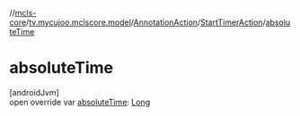 //[mcls-core](../../../../index.md)/[tv.mycujoo.mclscore.model](../../index.md)/[AnnotationAction](../index.md)/[StartTimerAction](index.md)/[absoluteTime](absolute-time.md)

# absoluteTime

[androidJvm]\
open override var [absoluteTime](absolute-time.md): [Long](https://kotlinlang.org/api/latest/jvm/stdlib/kotlin/-long/index.html)

